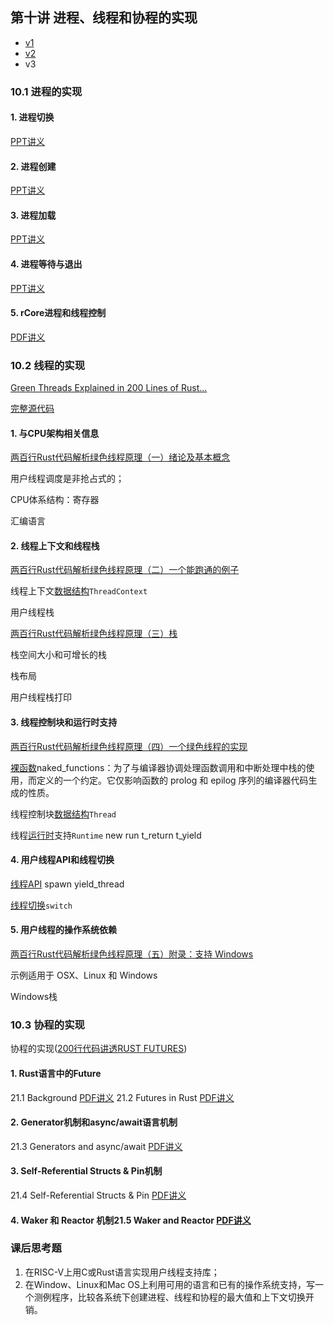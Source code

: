 ## 第十讲 进程、线程和协程的实现

 * [v1](https://github.com/LearningOS/os-lectures/blob/819ca469608126937276764cf6be6c8bdb35e96c/lecture10/ref.md)
 * [v2](https://github.com/LearningOS/os-lectures/blob/be99e6e30b6210810d0dc310fedc9f743bf4ecab/lecture10/ref.md)
 * v3

### 10.1 进程的实现

#### 1. 进程切换

[PPT讲义](http://os.cs.tsinghua.edu.cn/oscourse/OS2015/lecture12?action=AttachFile&do=get&target=12-1.pptx)
#### 2. 进程创建

[PPT讲义](http://os.cs.tsinghua.edu.cn/oscourse/OS2015/lecture12?action=AttachFile&do=get&target=12-2.pptx)

#### 3. 进程加载

[PPT讲义](http://os.cs.tsinghua.edu.cn/oscourse/OS2015/lecture12?action=AttachFile&do=get&target=12-3.pptx)
#### 4. 进程等待与退出

[PPT讲义](http://os.cs.tsinghua.edu.cn/oscourse/OS2015/lecture12?action=AttachFile&do=get&target=12-4.pptx)

#### 5. rCore进程和线程控制

[PDF讲义](https://os.cs.tsinghua.edu.cn/oscourse/OS2020spring/lecture10?action=AttachFile&do=view&target=slide-10-05.pdf)

### 10.2 线程的实现

[Green Threads Explained in 200 Lines of Rust...](https://cfsamson.gitbook.io/green-threads-explained-in-200-lines-of-rust/)

[完整源代码](https://github.com/cfsamson/example-greenthreads)

#### 1. 与CPU架构相关信息

[两百行Rust代码解析绿色线程原理（一）绪论及基本概念](https://zhuanlan.zhihu.com/p/100058478)

用户线程调度是非抢占式的；

CPU体系结构：寄存器

汇编语言

#### 2. 线程上下文和线程栈

[两百行Rust代码解析绿色线程原理（二）一个能跑通的例子](https://zhuanlan.zhihu.com/p/100846626)

线程上下文[数据结构](https://github.com/cfsamson/example-greenthreads/blob/master/src/main.rs#L28)`ThreadContext`

用户线程栈

[两百行Rust代码解析绿色线程原理（三）栈](https://zhuanlan.zhihu.com/p/100964432)

栈空间大小和可增长的栈

栈布局

用户线程栈打印

#### 3. 线程控制块和运行时支持

[两百行Rust代码解析绿色线程原理（四）一个绿色线程的实现](https://zhuanlan.zhihu.com/p/101061389)

[裸函数](https://docs.microsoft.com/zh-cn/cpp/c-language/naked-functions?view=msvc-160)naked_functions：为了与编译器协调处理函数调用和中断处理中栈的使用，而定义的一个约定。它仅影响函数的 prolog 和 epilog 序列的编译器代码生成的性质。

线程控制块[数据结构]()`Thread`

线程[运行时](https://github.com/cfsamson/example-greenthreads/blob/master/src/main.rs#L49)支持`Runtime`
new
run
t_return
t_yield

#### 4. 用户线程API和线程切换

[线程API](https://github.com/cfsamson/example-greenthreads/blob/master/src/main.rs#L119)
spawn
yield_thread

[线程切换](https://github.com/cfsamson/example-greenthreads/blob/master/src/main.rs#L158)`switch`

#### 5. 用户线程的操作系统依赖

[两百行Rust代码解析绿色线程原理（五）附录：支持 Windows](https://zhuanlan.zhihu.com/p/101168659)

示例适用于 OSX、Linux 和 Windows

Windows栈




### 10.3 协程的实现

协程的实现([200行代码讲透RUST FUTURES](https://stevenbai.top/rust/futures_explained_in_200_lines_of_rust/))

#### 1. Rust语言中的Future

21.1 Background [PDF讲义](https://os.cs.tsinghua.edu.cn/oscourse/OS2020spring/lecture21?action=AttachFile&do=view&target=slide-21-01.pdf)
21.2 Futures in Rust [PDF讲义](https://os.cs.tsinghua.edu.cn/oscourse/OS2020spring/lecture21?action=AttachFile&do=view&target=slide-21-02.pdf)

#### 2. Generator机制和async/await语言机制

21.3 Generators and async/await [PDF讲义](https://os.cs.tsinghua.edu.cn/oscourse/OS2020spring/lecture21?action=AttachFile&do=view&target=slide-21-03.pdf)

#### 3. Self-Referential Structs & Pin机制

21.4 Self-Referential Structs & Pin [PDF讲义](https://os.cs.tsinghua.edu.cn/oscourse/OS2020spring/lecture21?action=AttachFile&do=view&target=slide-21-04.pdf)

#### 4. Waker 和 Reactor 机制21.5 Waker and Reactor [PDF讲义](https://os.cs.tsinghua.edu.cn/oscourse/OS2020spring/lecture21?action=AttachFile&do=view&target=slide-21-05.pdf)

### 课后思考题

1. 在RISC-V上用C或Rust语言实现用户线程支持库；
2. 在Window、Linux和Mac OS上利用可用的语言和已有的操作系统支持，写一个测例程序，比较各系统下创建进程、线程和协程的最大值和上下文切换开销。